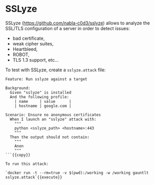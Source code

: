 # SSLyze

SSLyze (https://github.com/nabla-c0d3/sslyze) allows to analyze the SSL/TLS configuration of a server in order to detect issues:
- bad certificate,
- weak cipher suites,
- Heartbleed,
- ROBOT,
- TLS 1.3 support, etc...

To test with SSLyze, create a `sslyze.attack` file:

```
Feature: Run sslyze against a target

Background:
  Given "sslyze" is installed
  And the following profile:
    | name     | value      |
    | hostname | google.com |

Scenario: Ensure no anonymous certificates
  When I launch an "sslyze" attack with:
    """
    python <sslyze_path> <hostname>:443
    """
  Then the output should not contain:
    """
    Anon
    """
```{{copy}}

To run this attack:

`docker run -t --rm=true -v $(pwd):/working -w /working gauntlt sslyze.attack`{{execute}}
